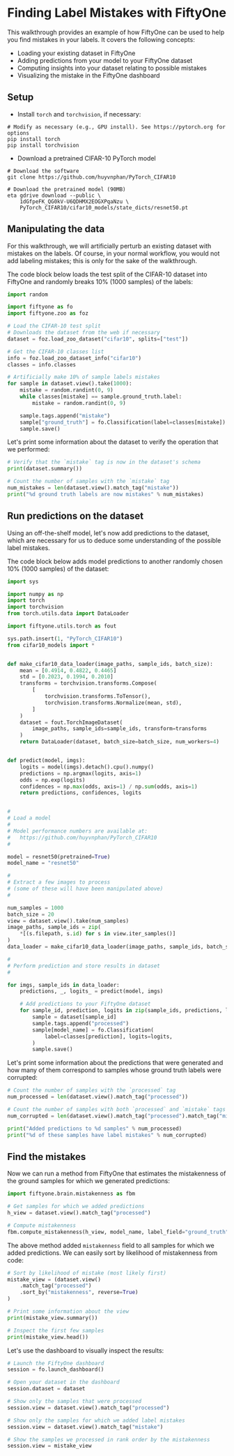 # Finding Label Mistakes with FiftyOne

This walkthrough provides an example of how FiftyOne can be used to help you
find mistakes in your labels. It covers the following concepts:

-   Loading your existing dataset in FiftyOne
-   Adding predictions from your model to your FiftyOne dataset
-   Computing insights into your dataset relating to possible mistakes
-   Visualizing the mistake in the FiftyOne dashboard

## Setup

-   Install `torch` and `torchvision`, if necessary:

```shell
# Modify as necessary (e.g., GPU install). See https://pytorch.org for options
pip install torch
pip install torchvision
```

-   Download a pretrained CIFAR-10 PyTorch model

```shell
# Download the software
git clone https://github.com/huyvnphan/PyTorch_CIFAR10

# Download the pretrained model (90MB)
eta gdrive download --public \
    1dGfpeFK_QG0kV-U6QDHMX2EOGXPqaNzu \
    PyTorch_CIFAR10/cifar10_models/state_dicts/resnet50.pt
```

## Manipulating the data

For this walkthrough, we will artificially perturb an existing dataset with
mistakes on the labels. Of course, in your normal workflow, you would not add
labeling mistakes; this is only for the sake of the walkthrough.

The code block below loads the test split of the CIFAR-10 dataset into FiftyOne
and randomly breaks 10% (1000 samples) of the labels:

```py
import random

import fiftyone as fo
import fiftyone.zoo as foz

# Load the CIFAR-10 test split
# Downloads the dataset from the web if necessary
dataset = foz.load_zoo_dataset("cifar10", splits=["test"])

# Get the CIFAR-10 classes list
info = foz.load_zoo_dataset_info("cifar10")
classes = info.classes

# Artificially make 10% of sample labels mistakes
for sample in dataset.view().take(1000):
    mistake = random.randint(0, 9)
    while classes[mistake] == sample.ground_truth.label:
        mistake = random.randint(0, 9)

    sample.tags.append("mistake")
    sample["ground_truth"] = fo.Classification(label=classes[mistake])
    sample.save()
```

Let's print some information about the dataset to verify the operation that we
performed:

```py
# Verify that the `mistake` tag is now in the dataset's schema
print(dataset.summary())

# Count the number of samples with the `mistake` tag
num_mistakes = len(dataset.view().match_tag("mistake"))
print("%d ground truth labels are now mistakes" % num_mistakes)
```

## Run predictions on the dataset

Using an off-the-shelf model, let's now add predictions to the dataset, which
are necessary for us to deduce some understanding of the possible label
mistakes.

The code block below adds model predictions to another randomly chosen 10%
(1000 samples) of the dataset:

```py
import sys

import numpy as np
import torch
import torchvision
from torch.utils.data import DataLoader

import fiftyone.utils.torch as fout

sys.path.insert(1, "PyTorch_CIFAR10")
from cifar10_models import *


def make_cifar10_data_loader(image_paths, sample_ids, batch_size):
    mean = [0.4914, 0.4822, 0.4465]
    std = [0.2023, 0.1994, 0.2010]
    transforms = torchvision.transforms.Compose(
        [
            torchvision.transforms.ToTensor(),
            torchvision.transforms.Normalize(mean, std),
        ]
    )
    dataset = fout.TorchImageDataset(
        image_paths, sample_ids=sample_ids, transform=transforms
    )
    return DataLoader(dataset, batch_size=batch_size, num_workers=4)


def predict(model, imgs):
    logits = model(imgs).detach().cpu().numpy()
    predictions = np.argmax(logits, axis=1)
    odds = np.exp(logits)
    confidences = np.max(odds, axis=1) / np.sum(odds, axis=1)
    return predictions, confidences, logits


#
# Load a model
#
# Model performance numbers are available at:
#   https://github.com/huyvnphan/PyTorch_CIFAR10
#

model = resnet50(pretrained=True)
model_name = "resnet50"

#
# Extract a few images to process
# (some of these will have been manipulated above)
#

num_samples = 1000
batch_size = 20
view = dataset.view().take(num_samples)
image_paths, sample_ids = zip(
    *[(s.filepath, s.id) for s in view.iter_samples()]
)
data_loader = make_cifar10_data_loader(image_paths, sample_ids, batch_size)

#
# Perform prediction and store results in dataset
#

for imgs, sample_ids in data_loader:
    predictions, _, logits_ = predict(model, imgs)

    # Add predictions to your FiftyOne dataset
    for sample_id, prediction, logits in zip(sample_ids, predictions, logits_):
        sample = dataset[sample_id]
        sample.tags.append("processed")
        sample[model_name] = fo.Classification(
            label=classes[prediction], logits=logits,
        )
        sample.save()
```

Let's print some information about the predictions that were generated and how
many of them correspond to samples whose ground truth labels were corrupted:

```py
# Count the number of samples with the `processed` tag
num_processed = len(dataset.view().match_tag("processed"))

# Count the number of samples with both `processed` and `mistake` tags
num_corrupted = len(dataset.view().match_tag("processed").match_tag("mistake"))

print("Added predictions to %d samples" % num_processed)
print("%d of these samples have label mistakes" % num_corrupted)
```

## Find the mistakes

Now we can run a method from FiftyOne that estimates the mistakenness of the
ground samples for which we generated predictions:

```py
import fiftyone.brain.mistakenness as fbm

# Get samples for which we added predictions
h_view = dataset.view().match_tag("processed")

# Compute mistakenness
fbm.compute_mistakenness(h_view, model_name, label_field="ground_truth")
```

The above method added `mistakenness` field to all samples for which we added
predictions. We can easily sort by likelihood of mistakenness from code:

```py
# Sort by likelihood of mistake (most likely first)
mistake_view = (dataset.view()
    .match_tag("processed")
    .sort_by("mistakenness", reverse=True)
)

# Print some information about the view
print(mistake_view.summary())

# Inspect the first few samples
print(mistake_view.head())
```

Let's use the dashboard to visually inspect the results:

```py
# Launch the FiftyOne dashboard
session = fo.launch_dashboard()

# Open your dataset in the dashboard
session.dataset = dataset

# Show only the samples that were processed
session.view = dataset.view().match_tag("processed")

# Show only the samples for which we added label mistakes
session.view = dataset.view().match_tag("mistake")

# Show the samples we processed in rank order by the mistakenness
session.view = mistake_view
```
